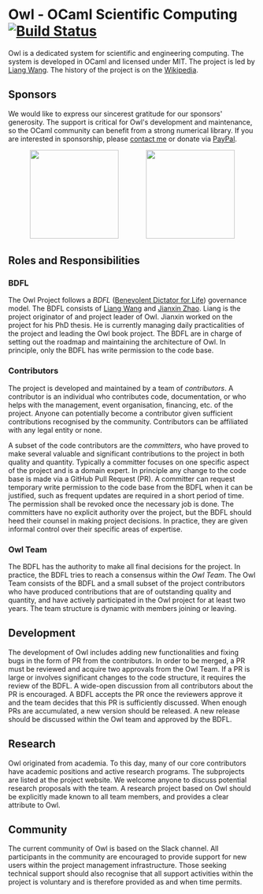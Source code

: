 # Owl - OCaml Scientific Computing [![Build Status](https://travis-ci.org/owlbarn/owl.svg?branch=master)](https://travis-ci.org/owlbarn/owl)

Owl is a dedicated system for scientific and engineering computing. The system is developed in OCaml and licensed under MIT. The project is led by [Liang Wang](https://liang.ocaml.xyz). The history of the project is on the [Wikipedia](https://en.wikipedia.org/wiki/Owl_Scientific_Computing).

## Sponsors

We would like to express our sincerest gratitude for our sponsors' generosity. The support is critical for Owl's development and maintenance, so the OCaml community can benefit from a strong numerical library. If you are interested in sponsorship, please [contact me](mailto:liang@ocaml.xyz) or donate via [PayPal](https://www.paypal.me/ocaml).

<p align="center" width="100%" markdown=1>
<a href="https://ahrefs.com/"><img src="https://ocaml.xyz/assets/ahrefs-logo.png" width="180px"></a>
&nbsp;&nbsp;&nbsp;&nbsp;&nbsp;&nbsp;&nbsp;&nbsp;&nbsp;&nbsp;&nbsp;&nbsp;
<a href="https://ocaml-sf.org/"><img src="https://ocaml.xyz/assets/osf-logo.png" width="180px"></a>
</p>

## Roles and Responsibilities

### BDFL

The Owl Project follows a *BDFL* ([Benevolent Dictator for Life](https://en.wikipedia.org/wiki/Benevolent_dictator_for_life)) governance model. The BDFL consists of [Liang Wang](https://liang.ocaml.xyz/) and [Jianxin Zhao](https://jianxin.ocaml.xyz/). Liang is the project originator of and project leader of Owl. Jianxin worked on the project for his PhD thesis. He is currently managing daily practicalities of the project and leading the Owl book project. The BDFL are in charge of setting out the roadmap and maintaining the architecture of Owl. In principle, only the BDFL has write permission to the code base.

### Contributors

The project is developed and maintained by a team of *contributors*. A contributor is an individual who contributes code, documentation, or who helps with the management, event organisation, financing, etc. of the project. Anyone can potentially become a contributor given sufficient contributions recognised by the community. Contributors can be affiliated with any legal entity or none. 

A subset of the code contributors are the *committers*, who have proved to make several valuable and significant contributions to the project in both quality and quantity. Typically a committer focuses on one specific aspect of the project and is a domain expert. In principle any change to the code base is made via a GitHub Pull Request (PR). A committer can request temporary write permission to the code base from the BDFL when it can be justified, such as frequent updates are required in a short period of time. The permission shall be revoked once the necessary job is done. The committers have no explicit authority over the project, but the BDFL should heed their counsel in making project decisions. In practice, they are given informal control over their specific areas of expertise.

### Owl Team

The BDFL has the authority to make all final decisions for the project. In practice, the BDFL tries to reach a consensus within the *Owl Team*. The Owl Team consists of the BDFL and a small subset of the project contributors who have produced contributions that are of outstanding quality and quantity, and have actively participated in the Owl project for at least two years. The team structure is dynamic with members joining or leaving.

## Development

The development of Owl includes adding new functionalities and fixing bugs in the form of PR from the contributors. In order to be merged, a PR must be reviewed and acquire two approvals from the Owl Team. If a PR is large or involves significant changes to the code structure, it requires the review of the BDFL. A wide-open discussion from all contributors about the PR is encouraged. A BDFL accepts the PR once the reviewers approve it and the team decides that this PR is sufficiently discussed. When enough PRs are accumulated, a new version should be released. A new release should be discussed within the Owl team and approved by the BDFL.

## Research

Owl originated from academia. To this day, many of our core contributors have academic positions and active research programs. The subprojects are listed at the project website. We welcome anyone to discuss potential research proposals with the team. A research project based on Owl should be explicitly made known to all team members, and provides a clear attribute to Owl.

## Community

The current community of Owl is based on the Slack channel. All participants in the community are encouraged to provide support for new users within the project management infrastructure. Those seeking technical support should also recognise that all support activities within the project is voluntary and is therefore provided as and when time permits.
